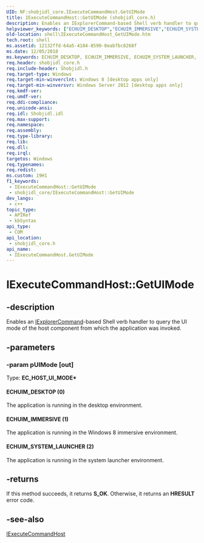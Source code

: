 ```yaml
---
UID: NF:shobjidl_core.IExecuteCommandHost.GetUIMode
title: IExecuteCommandHost::GetUIMode (shobjidl_core.h)
description: Enables an IExplorerCommand-based Shell verb handler to query the UI mode of the host component from which the application was invoked..
helpviewer_keywords: ["ECHUIM_DESKTOP","ECHUIM_IMMERSIVE","ECHUIM_SYSTEM_LAUNCHER","GetUIMode","GetUIMode method [Windows Shell]","GetUIMode method [Windows Shell]","IExecuteCommandHost interface","IExecuteCommandHost interface [Windows Shell]","GetUIMode method","IExecuteCommandHost.GetUIMode","IExecuteCommandHost::GetUIMode","shell.IExecuteCommandHost_GetUIMode","shobjidl_core/IExecuteCommandHost::GetUIMode"]
old-location: shell\IExecuteCommandHost_GetUIMode.htm
tech.root: shell
ms.assetid: 12132ffd-64a5-4104-8590-8eabfbc8268f
ms.date: 12/05/2018
ms.keywords: ECHUIM_DESKTOP, ECHUIM_IMMERSIVE, ECHUIM_SYSTEM_LAUNCHER, GetUIMode, GetUIMode method [Windows Shell], GetUIMode method [Windows Shell],IExecuteCommandHost interface, IExecuteCommandHost interface [Windows Shell],GetUIMode method, IExecuteCommandHost.GetUIMode, IExecuteCommandHost::GetUIMode, shell.IExecuteCommandHost_GetUIMode, shobjidl_core/IExecuteCommandHost::GetUIMode
req.header: shobjidl_core.h
req.include-header: Shobjidl.h
req.target-type: Windows
req.target-min-winverclnt: Windows 8 [desktop apps only]
req.target-min-winversvr: Windows Server 2012 [desktop apps only]
req.kmdf-ver: 
req.umdf-ver: 
req.ddi-compliance: 
req.unicode-ansi: 
req.idl: Shobjidl.idl
req.max-support: 
req.namespace: 
req.assembly: 
req.type-library: 
req.lib: 
req.dll: 
req.irql: 
targetos: Windows
req.typenames: 
req.redist: 
ms.custom: 19H1
f1_keywords:
 - IExecuteCommandHost::GetUIMode
 - shobjidl_core/IExecuteCommandHost::GetUIMode
dev_langs:
 - c++
topic_type:
 - APIRef
 - kbSyntax
api_type:
 - COM
api_location:
 - shobjidl_core.h
api_name:
 - IExecuteCommandHost.GetUIMode
---
```


# IExecuteCommandHost::GetUIMode


## -description

Enables an <a href="/windows/desktop/api/shobjidl_core/nn-shobjidl_core-iexplorercommand">IExplorerCommand</a>-based Shell verb handler to query the UI mode of the host component from which the application was invoked.

## -parameters

### -param pUIMode [out]

Type: <b>EC_HOST_UI_MODE*</b>

#### ECHUIM_DESKTOP (0)

The application is running in the desktop environment.

#### ECHUIM_IMMERSIVE (1)

The application is running in the Windows 8 immersive environment.

#### ECHUIM_SYSTEM_LAUNCHER (2)

The application is running in the system launcher environment.

## -returns

If this method succeeds, it returns <b>S_OK</b>. Otherwise, it returns an <b>HRESULT</b> error code.

## -see-also

<a href="/windows/desktop/api/shobjidl_core/nn-shobjidl_core-iexecutecommandhost">IExecuteCommandHost</a>
